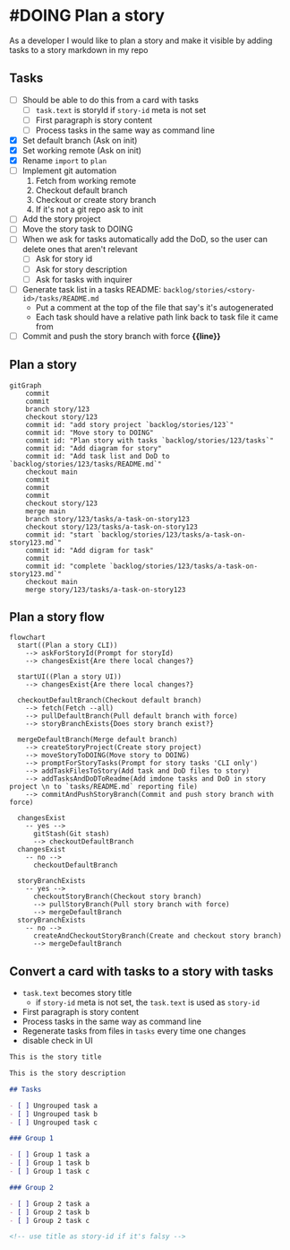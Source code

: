 # #DOING Plan a story
<card>

As a developer I would like to plan a story and make it visible by adding tasks to a story markdown in my repo

## Tasks
- [ ] Should be able to do this from a card with tasks
  - [ ] `task.text` is storyId if `story-id` meta is not set
  - [ ] First paragraph is story content
  - [ ] Process tasks in the same way as command line
- [x] Set default branch (Ask on init)
- [x] Set working remote (Ask on init)
- [x] Rename `import` to `plan`
- [ ] Implement git automation
  1.  Fetch from working remote
  2.  Checkout default branch
  3.  Checkout or create story branch
  4.  If it's not a git repo ask to init
- [ ] Add the story project
- [ ] Move the story task to DOING
- [ ] When we ask for tasks automatically add the DoD, so the user can delete ones that aren't relevant
  - [ ] Ask for story id
  - [ ] Ask for story description
  - [ ] Ask for tasks with inquirer 
- [ ] Generate task list in a tasks README: `backlog/stories/<story-id>/tasks/README.md`
  - Put a comment at the top of the file that say's it's autogenerated
  - Each task should have a relative path link back to task file it came from
- [ ] Commit and push the story branch with force
**{{line}}**
<!--
#story
created:2023-10-08T15:06:13.331Z
task-id:BSgB3
story-id:Plan-a-story order:0
-->
</card>

## Plan a story
```mermaid
gitGraph
    commit
    commit
    branch story/123
    checkout story/123
    commit id: "add story project `backlog/stories/123`"
    commit id: "Move story to DOING"
    commit id: "Plan story with tasks `backlog/stories/123/tasks`"
    commit id: "Add diagram for story"
    commit id: "Add task list and DoD to `backlog/stories/123/tasks/README.md`"
    checkout main
    commit
    commit
    commit
    checkout story/123
    merge main
    branch story/123/tasks/a-task-on-story123
    checkout story/123/tasks/a-task-on-story123
    commit id: "start `backlog/stories/123/tasks/a-task-on-story123.md`"
    commit id: "Add digram for task"
    commit
    commit id: "complete `backlog/stories/123/tasks/a-task-on-story123.md`"
    checkout main
    merge story/123/tasks/a-task-on-story123
```

## Plan a story flow
```mermaid
flowchart
  start((Plan a story CLI))
    --> askForStoryId(Prompt for storyId)
    --> changesExist{Are there local changes?}
  
  startUI((Plan a story UI))
    --> changesExist{Are there local changes?}

  checkoutDefaultBranch(Checkout default branch)
    --> fetch(Fetch --all)
    --> pullDefaultBranch(Pull default branch with force)
    --> storyBranchExists{Does story branch exist?}

  mergeDefaultBranch(Merge default branch)
    --> createStoryProject(Create story project)
    --> moveStoryToDOING(Move story to DOING)
    --> promptForStoryTasks(Prompt for story tasks 'CLI only')
    --> addTaskFilesToStory(Add task and DoD files to story)
    --> addTasksAndDoDToReadme(Add imdone tasks and DoD in story project \n to `tasks/README.md` reporting file)
    --> commitAndPushStoryBranch(Commit and push story branch with force)

  changesExist
    -- yes --> 
      gitStash(Git stash)
      --> checkoutDefaultBranch
  changesExist
    -- no -->
      checkoutDefaultBranch

  storyBranchExists 
    -- yes -->
      checkoutStoryBranch(Checkout story branch)
      --> pullStoryBranch(Pull story branch with force)
      --> mergeDefaultBranch
  storyBranchExists 
    -- no -->
      createAndCheckoutStoryBranch(Create and checkout story branch)
      --> mergeDefaultBranch
```

## Convert a card with tasks to a story with tasks

- `task.text` becomes story title
  - if `story-id` meta is not set, the `task.text` is used as `story-id`
- First paragraph is story content
- Process tasks in the same way as command line
- Regenerate tasks from files in `tasks` every time one changes
- disable check in UI

```markdown
This is the story title

This is the story description

## Tasks

- [ ] Ungrouped task a
- [ ] Ungrouped task b
- [ ] Ungrouped task c

### Group 1

- [ ] Group 1 task a
- [ ] Group 1 task b
- [ ] Group 1 task c

### Group 2

- [ ] Group 2 task a
- [ ] Group 2 task b
- [ ] Group 2 task c

<!-- use title as story-id if it's falsy -->
```